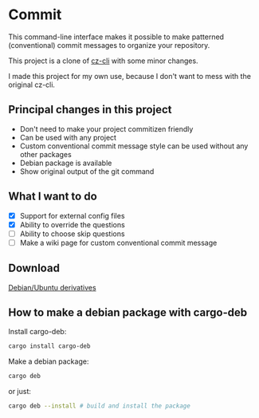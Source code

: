 # Commit

This command-line interface makes it possible to make patterned (conventional) commit messages to organize your repository.

This project is a clone of [cz-cli](https://github.com/commitizen/cz-cli) with some minor changes.

I made this project for my own use, because I don't want to mess with the original cz-cli.

## Principal changes in this project

- Don't need to make your project commitizen friendly
- Can be used with any project
- Custom conventional commit message style can be used without any other packages
- Debian package is available
- Show original output of the git command

## What I want to do

- [x] Support for external config files
- [x] Ability to override the questions
- [ ] Ability to choose skip questions
- [ ] Make a wiki page for custom conventional commit message

## Download

[Debian/Ubuntu derivatives](https://github.com/alt-art/commit/releases/download/0.1.0/commit_0.1.0_amd64.deb)

## How to make a debian package with cargo-deb

Install cargo-deb:

```bash
cargo install cargo-deb
```

Make a debian package:

```bash
cargo deb
```

or just:

```bash
cargo deb --install # build and install the package
```
